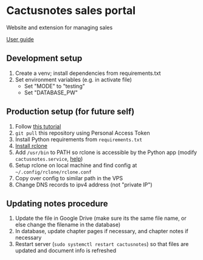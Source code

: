 # Cactusnotes sales portal

Website and extension for managing sales

[User guide](https://docs.google.com/document/d/1B76O2mhNhj8qFLs3XYrjLXtqfVBZQx7r_wJJLY7qeyA/edit?usp=sharing)

## Development setup

1. Create a venv; install dependencies from requirements.txt
2. Set environment variables (e.g. in activate file)
   - Set "MODE" to "testing"
   - Set "DATABASE_PW"

## Production setup (for future self)

1. Follow [this tutorial](https://www.digitalocean.com/community/tutorials/how-to-serve-flask-applications-with-uwsgi-and-nginx-on-ubuntu-22-04)
2. `git pull` this repository using Personal Access Token
3. Install Python requirements from `requirements.txt`
4. [Install rclone](https://rclone.org/install/#script-installation)
5. Add `/usr/bin` to PATH so rclone is accessible by the Python app (modify `cactusnotes.service`, [help](https://stackoverflow.com/a/21131629/10546571))
6. Setup rclone on local machine and find config at `~/.config/rclone/rclone.conf`
7. Copy over config to similar path in the VPS
8. Change DNS records to ipv4 address (not "private IP")

## Updating notes procedure

1. Update the file in Google Drive (make sure its the same file name, or else change the filename in the database)
2. In database, update chapter pages if necessary, and chapter notes if necessary
3. Restart server (`sudo systemctl restart cactusnotes`) so that files are updated and document info is refreshed
